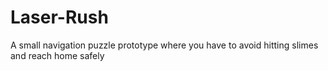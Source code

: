 # Laser-Rush
 A small navigation puzzle prototype where you have to avoid hitting slimes and reach home safely 
